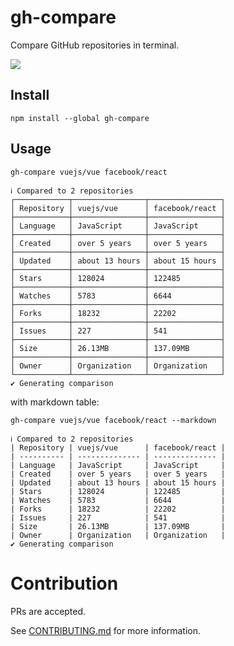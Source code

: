 # gh-compare

Compare GitHub repositories in terminal.

![](https://raw.githubusercontent.com/uetchy/gh-compare/gh-pages/screencast.gif)

## Install

```shell
npm install --global gh-compare
```

## Usage

```shell
gh-compare vuejs/vue facebook/react
```

```shell
ℹ Compared to 2 repositories
┌────────────┬────────────────┬────────────────┐
│ Repository │ vuejs/vue      │ facebook/react │
├────────────┼────────────────┼────────────────┤
│ Language   │ JavaScript     │ JavaScript     │
├────────────┼────────────────┼────────────────┤
│ Created    │ over 5 years   │ over 5 years   │
├────────────┼────────────────┼────────────────┤
│ Updated    │ about 13 hours │ about 15 hours │
├────────────┼────────────────┼────────────────┤
│ Stars      │ 128024         │ 122485         │
├────────────┼────────────────┼────────────────┤
│ Watches    │ 5783           │ 6644           │
├────────────┼────────────────┼────────────────┤
│ Forks      │ 18232          │ 22202          │
├────────────┼────────────────┼────────────────┤
│ Issues     │ 227            │ 541            │
├────────────┼────────────────┼────────────────┤
│ Size       │ 26.13MB        │ 137.09MB       │
├────────────┼────────────────┼────────────────┤
│ Owner      │ Organization   │ Organization   │
└────────────┴────────────────┴────────────────┘
✔ Generating comparison
```

with markdown table:

```shell
gh-compare vuejs/vue facebook/react --markdown
```

```shell
ℹ Compared to 2 repositories
| Repository | vuejs/vue      | facebook/react |
| ---------- | -------------- | -------------- |
| Language   | JavaScript     | JavaScript     |
| Created    | over 5 years   | over 5 years   |
| Updated    | about 13 hours | about 15 hours |
| Stars      | 128024         | 122485         |
| Watches    | 5783           | 6644           |
| Forks      | 18232          | 22202          |
| Issues     | 227            | 541            |
| Size       | 26.13MB        | 137.09MB       |
| Owner      | Organization   | Organization   |
✔ Generating comparison
```

# Contribution

PRs are accepted.

See [CONTRIBUTING.md]('./CONTRIBUTING.md) for more information.
